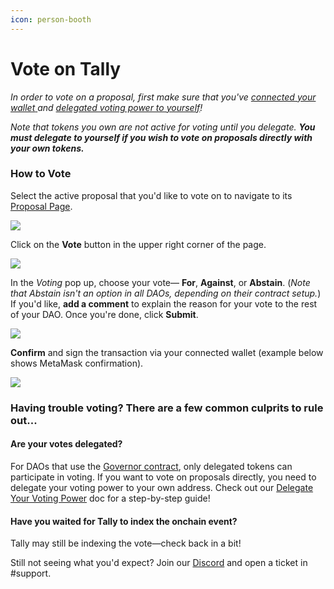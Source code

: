 ```yaml
---
icon: person-booth
---
```


# Vote on Tally

_In order to vote on a proposal, first make sure that you've_ [_connected your wallet_ ](../../../tally-features/navigating-the-tally-platform/getting-started.md)_and_ [_delegated voting power to yourself_](../../../tally-features/delegations-on-tally/delegating-voting-power/)_!_

_Note that tokens you own are not active for voting until you delegate. **You must delegate to yourself if you wish to vote on proposals directly with your own tokens.**_

### How to Vote <a href="#vote" id="vote"></a>

Select the active proposal that you'd like to vote on to navigate to its [Proposal Page](../../../tally-features/navigating-the-tally-platform/proposal-page.md).

![](https://p434.p1.n0.cdn.getcloudapp.com/items/4gur6Xw7/45a0443e-04da-434a-8fc8-e297630433a2.jpg?v=60977ed22c3a184f48ff6944a25f19eb)

Click on the **Vote** button in the upper right corner of the page.

![](https://p434.p1.n0.cdn.getcloudapp.com/items/kpu8Xl9W/eb6ddf96-bc81-40c8-bc10-7ac1484e7783.jpg?v=228f55ddc9a5b20180004ec39d985a8b)

In the _Voting_ pop up, choose your vote— **For**, **Against**, or **Abstain**. (_Note that Abstain isn't an option in all DAOs, depending on their contract setup._) If you'd like, **add a comment** to explain the reason for your vote to the rest of your DAO. Once you're done, click **Submit**.

![](https://p434.p1.n0.cdn.getcloudapp.com/items/2NumGpYz/148e2076-75e1-49f2-a5ea-6aaad473ab4e.jpg?v=765a3a5b16000fa159f498feb927450c)

**Confirm** and sign the transaction via your connected wallet (example below shows MetaMask confirmation).

![](https://p434.p1.n0.cdn.getcloudapp.com/items/KoujgEON/d4a08bb0-3b05-4a65-9321-55596f82110a.jpg?v=af06f1bc9157739fd76deaee7cbe4a4c)

### Having trouble voting? There are a few common culprits to rule out...

#### Are your votes delegated?

For DAOs that use the [Governor contract](https://docs.tally.xyz/user-guides/deploying-governor-daos/deploy-a-governor), only delegated tokens can participate in voting. If you want to vote on proposals directly, you need to delegate your voting power to your own address. Check out our [Delegate Your Voting Power](../../../tally-features/delegations-on-tally/delegating-voting-power/) doc for a step-by-step guide!

#### Have you waited for Tally to index the onchain event?

Tally may still be indexing the vote—check back in a bit!

Still not seeing what you'd expect? Join our [Discord](https://discord.gg/BveYbyRPSj) and open a ticket in #support.
